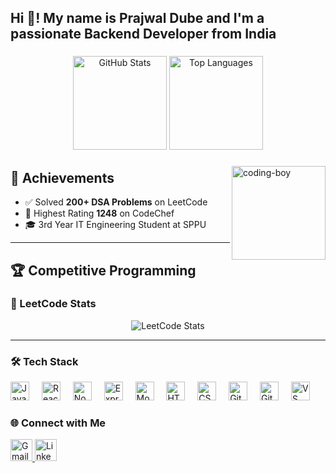 <h2 align="left">Hi 👋! My name is Prajwal Dube and I'm a passionate Backend Developer from India</h2>

###

<div align="center">
  <img src="https://github-readme-stats.vercel.app/api?username=PrajwalDube26&hide_title=false&hide_rank=false&show_icons=true&include_all_commits=true&count_private=true&disable_animations=false&theme=dracula&locale=en&hide_border=false" height="150" alt="GitHub Stats" />
  
  <img src="https://github-readme-stats.vercel.app/api/top-langs?username=PrajwalDube26&locale=en&hide_title=false&layout=compact&card_width=320&langs_count=5&theme=dracula&hide_border=false" height="150" alt="Top Languages" />
</div>

###

<!-- 👨‍💻 Coding GIF -->
<img align="right" height="150" src="https://media.giphy.com/media/qgQUggAC3Pfv687qPC/giphy.gif" alt="coding-boy" />

###

## 🏅 Achievements

- ✅ Solved **200+ DSA Problems** on LeetCode  
- 🥈 Highest Rating **1248** on CodeChef  
- 🎓 3rd Year IT Engineering Student at SPPU  

---

## 🏆 Competitive Programming

### 🥇 LeetCode Stats
<div align="center">
  <img src="https://leetcard.jacoblin.cool/Prajwal_Dube?theme=dark&font=Fira%20Code&ext=contest" alt="LeetCode Stats" />
</div>

---

### 🛠 Tech Stack
<div align="left">
  <img src="https://cdn.jsdelivr.net/gh/devicons/devicon/icons/javascript/javascript-original.svg" height="30" alt="JavaScript" />
  <img width="12" />
  <img src="https://cdn.jsdelivr.net/gh/devicons/devicon/icons/react/react-original.svg" height="30" alt="React" />
  <img width="12" />
  <img src="https://cdn.jsdelivr.net/gh/devicons/devicon/icons/nodejs/nodejs-original.svg" height="30" alt="Node.js" />
  <img width="12" />
  <img src="https://cdn.jsdelivr.net/gh/devicons/devicon/icons/express/express-original.svg" height="30" alt="Express" />
  <img width="12" />
  <img src="https://cdn.jsdelivr.net/gh/devicons/devicon/icons/mongodb/mongodb-original.svg" height="30" alt="MongoDB" />
  <img width="12" />
  <img src="https://cdn.jsdelivr.net/gh/devicons/devicon/icons/html5/html5-original.svg" height="30" alt="HTML5" />
  <img width="12" />
  <img src="https://cdn.jsdelivr.net/gh/devicons/devicon/icons/css3/css3-original.svg" height="30" alt="CSS3" />
  <img width="12" />
  <img src="https://cdn.jsdelivr.net/gh/devicons/devicon/icons/git/git-original.svg" height="30" alt="Git" />
  <img width="12" />
  <img src="https://cdn.jsdelivr.net/gh/devicons/devicon/icons/github/github-original.svg" height="30" alt="GitHub" />
  <img width="12" />
  <img src="https://cdn.jsdelivr.net/gh/devicons/devicon/icons/vscode/vscode-original.svg" height="30" alt="VS Code" />
</div>

###

### 🌐 Connect with Me
<div align="left">
  <a href="mailto:prajwaldube26@gmail.com">
    <img src="https://img.shields.io/static/v1?message=Gmail&logo=gmail&label=&color=D14836&logoColor=white&labelColor=&style=for-the-badge" height="35" alt="Gmail" />
  </a>
  <a href="https://www.linkedin.com/in/prajwal-dube-950868316/" target="_blank">
    <img src="https://img.shields.io/static/v1?message=LinkedIn&logo=linkedin&label=&color=0077B5&logoColor=white&labelColor=&style=for-the-badge" height="35" alt="LinkedIn" />
  </a>
</div>

###

<br clear="both">
